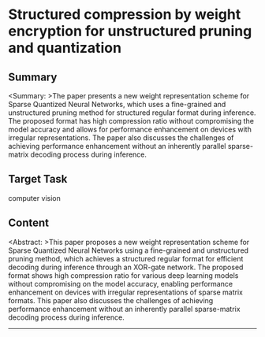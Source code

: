 # Structured compression by weight encryption for unstructured pruning and quantization

## Summary

<Summary: >The paper presents a new weight representation scheme for Sparse Quantized Neural Networks, which uses a fine-grained and unstructured pruning method for structured regular format during inference. The proposed format has high compression ratio without compromising the model accuracy and allows for performance enhancement on devices with irregular representations. The paper also discusses the challenges of achieving performance enhancement without an inherently parallel sparse-matrix decoding process during inference.


## Target Task

computer vision

## Content

<Abstract: >This paper proposes a new weight representation scheme for Sparse Quantized Neural Networks using a fine-grained and unstructured pruning method, which achieves a structured regular format for efficient decoding during inference through an XOR-gate network. The proposed format shows high compression ratio for various deep learning models without compromising on the model accuracy, enabling performance enhancement on devices with irregular representations of sparse matrix formats. This paper also discusses the challenges of achieving performance enhancement without an inherently parallel sparse-matrix decoding process during inference.



---

